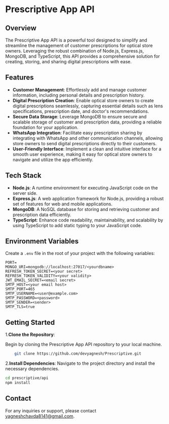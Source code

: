 # Prescriptive App API

## Overview

The Prescriptive App API is a powerful tool designed to simplify and streamline the management of customer prescriptions for optical store owners. Leveraging the robust combination of Node.js, Express.js, MongoDB, and TypeScript, this API provides a comprehensive solution for creating, storing, and sharing digital prescriptions with ease.

## Features

- **Customer Management**: Effortlessly add and manage customer information, including personal details and prescription history.
- **Digital Prescription Creation**: Enable optical store owners to create digital prescriptions seamlessly, capturing essential details such as lens specifications, prescription date, and doctor's recommendations.
- **Secure Data Storage**: Leverage MongoDB to ensure secure and scalable storage of customer and prescription data, providing a reliable foundation for your application.
- **WhatsApp Integration**: Facilitate easy prescription sharing by integrating with WhatsApp and other communication channels, allowing store owners to send digital prescriptions directly to their customers.
- **User-Friendly Interface**: Implement a clean and intuitive interface for a smooth user experience, making it easy for optical store owners to navigate and utilize the app efficiently.

## Tech Stack

- **Node.js**: A runtime environment for executing JavaScript code on the server side.
- **Express.js**: A web application framework for Node.js, providing a robust set of features for web and mobile applications.
- **MongoDB**: A NoSQL database for storing and retrieving customer and prescription data efficiently.
- **TypeScript**: Enhance code readability, maintainability, and scalability by using TypeScript to add static typing to your JavaScript code.

## Environment Variables

Create a `.env` file in the root of your project with the following variables:

```env
PORT=
MONGO_URI=mongodb://localhost:27017/<yourdbname>
REFRESH_TOKEN_SECRET=<your secret>
REFRESH_TOKEN_VALIDITY=<your validity>
JWT_EMAIL_SECRET=<email secret>
SMTP_HOST=<your email host>
SMTP_PORT=465
SMTP_USERNAME=<user@example.com>
SMTP_PASSWORD=<password>
SMTP_SENDER=<sender>
SMTP_TLS=true
```

## Getting Started

1.**Clone the Repository**:

Begin by cloning the Prescriptive App API repository to your local machine.

```bash
    git clone https://github.com/devyagnesh/Prescriptive.git
```

2.**Install Dependencies**:
Navigate to the project directory and install the necessary dependencies.

```bash
cd prescriptive/api
npm install
```

## Contact

For any inquiries or support, please contact [yagneshchavda8141@gmail.com](mailto:yagneshchavda8141@gmail.com).
